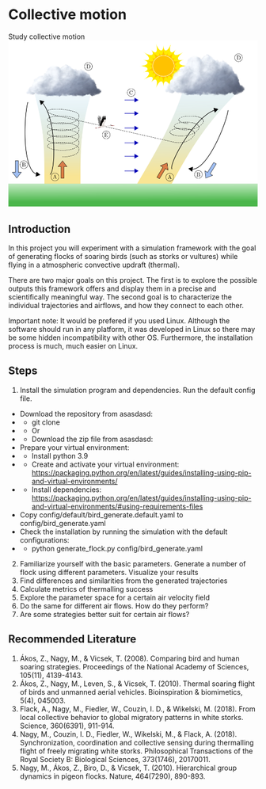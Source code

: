 # Collective motion

Study collective motion
![Thermalling Example](thermal_example.png)

## Introduction
In this project you will experiment with a simulation framework with the goal of generating flocks of soaring birds (such as storks or vultures) while flying in a atmospheric convective updraft (thermal).

There are two major goals on this project. The first is to explore the possible outputs this framework offers and display them in a precise and scientifically meaningful way. The second goal is to characterize the individual trajectories and airflows, and how they connect to each other.

Important note: It would be prefered if you used Linux. Although the software should run in any platform, it was developed in Linux so there may be some hidden incompatibility with other OS. Furthermore, the installation process is much, much easier on Linux.

## Steps
1. Install the simulation program and dependencies. Run the default config file. 
* Download the repository from asasdasd: 
* * git clone
* * Or 
* * Download the zip file from asasdasd: 
* Prepare your virtual environment:
* * Install python 3.9
* * Create and activate your virtual environment: https://packaging.python.org/en/latest/guides/installing-using-pip-and-virtual-environments/
* * Install dependencies: https://packaging.python.org/en/latest/guides/installing-using-pip-and-virtual-environments/#using-requirements-files
* Copy config/default/bird_generate.default.yaml to config/bird_generate.yaml
* Check the installation by running the simulation with the default configurations: 
* * python generate_flock.py config/bird_generate.yaml
2. Familiarize yourself with the basic parameters. Generate a number of flock using different parameters. Visualize your results
3. Find differences and similarities from the generated trajectories
4. Calculate metrics of thermalling success
5. Explore the parameter space for a certain air velocity field
6. Do the same for different air flows. How do they perform?
7. Are some strategies better suit for certain air flows?
 
## Recommended Literature
1. Ákos, Z., Nagy, M., & Vicsek, T. (2008). Comparing bird and human soaring strategies. Proceedings of the National Academy of Sciences, 105(11), 4139-4143.
2. Ákos, Z., Nagy, M., Leven, S., & Vicsek, T. (2010). Thermal soaring flight of birds and unmanned aerial vehicles. Bioinspiration & biomimetics, 5(4), 045003.
3. Flack, A., Nagy, M., Fiedler, W., Couzin, I. D., & Wikelski, M. (2018). From local collective behavior to global migratory patterns in white storks. Science, 360(6391), 911-914.
4. Nagy, M., Couzin, I. D., Fiedler, W., Wikelski, M., & Flack, A. (2018). Synchronization, coordination and collective sensing during thermalling flight of freely migrating white storks. Philosophical Transactions of the Royal Society B: Biological Sciences, 373(1746), 20170011.
5. Nagy, M., Ákos, Z., Biro, D., & Vicsek, T. (2010). Hierarchical group dynamics in pigeon flocks. Nature, 464(7290), 890-893.


